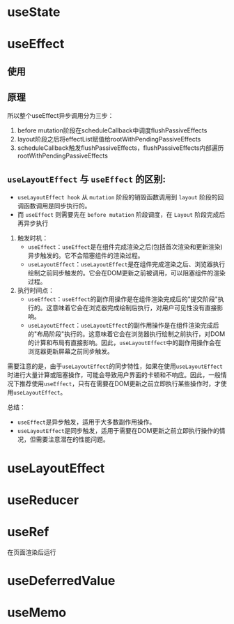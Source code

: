 # useState

# useEffect
## 使用

## 原理
所以整个useEffect异步调用分为三步：
1. before mutation阶段在scheduleCallback中调度flushPassiveEffects
2. layout阶段之后将effectList赋值给rootWithPendingPassiveEffects
3. scheduleCallback触发flushPassiveEffects，flushPassiveEffects内部遍历rootWithPendingPassiveEffects

## `useLayoutEffect` 与 `useEffect` 的区别:
* `useLayoutEffect hook` 从 `mutation` 阶段的销毁函数调用到 `layout` 阶段的回调函数调用是同步执行的。
* 而 `useEffect` 则需要先在 `before mutation` 阶段调度，在 `Layout` 阶段完成后再异步执行

1. 触发时机：  
   - `useEffect`：`useEffect`是在组件完成渲染之后(包括首次渲染和更新渲染)异步触发的。它不会阻塞组件的渲染过程。  
   - `useLayoutEffect`：`useLayoutEffect`是在组件完成渲染之后、浏览器执行绘制之前同步触发的。它会在DOM更新之前被调用，可以阻塞组件的渲染过程。
2. 执行时间点：  
   - `useEffect`：`useEffect`的副作用操作是在组件渲染完成后的"提交阶段"执行的。这意味着它会在浏览器完成绘制后执行，对用户可见性没有直接影响。  
   - `useLayoutEffect`：`useLayoutEffect`的副作用操作是在组件渲染完成后的"布局阶段"执行的。这意味着它会在浏览器执行绘制之前执行，对DOM的计算和布局有直接影响。因此，`useLayoutEffect`中的副作用操作会在浏览器更新屏幕之前同步触发。

需要注意的是，由于`useLayoutEffect`的同步特性，如果在使用`useLayoutEffect`时进行大量计算或阻塞操作，可能会导致用户界面的卡顿和不响应。因此，一般情况下推荐使用`useEffect`，只有在需要在DOM更新之前立即执行某些操作时，才使用`useLayoutEffect`。

总结：
- `useEffect`是异步触发，适用于大多数副作用操作。
- `useLayoutEffect`是同步触发，适用于需要在DOM更新之前立即执行操作的情况，但需要注意潜在的性能问题。

# useLayoutEffect


# useReducer
# useRef
在页面渲染后运行
# useDeferredValue

# useMemo